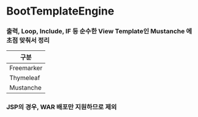 # BootTemplateEngine

### 출력, Loop, Include, IF 등 순수한 View Template인 Mustanche 에 초점 맞춰서 정리
| 구분 |
|----|
|Freemarker|
|Thymeleaf|
|Mustanche|

### JSP의 경우, WAR 배포만 지원하므로 제외

